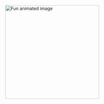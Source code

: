 <div style="display: flex" class="teste">
    <div>
      <img src="https://media.giphy.com/media/citBl9yPwnUOs/giphy.gif" width="300px" alt="Fun animated image">
    </div>
    <br>
  <!--
    <div style="display: flex; justify-content: center;">
      <img src="https://raw.githubusercontent.com/devicons/devicon/master/icons/html5/html5-original.svg" alt="HTML5 icon" height="35" width="70">
      <img src="https://raw.githubusercontent.com/devicons/devicon/master/icons/css3/css3-original.svg" alt="CSS3 icon" height="35" width="70">
      <img src="https://img.shields.io/badge/JavaScript-F7DF1E?style=for-the-badge&logo=javascript&logoColor=black" alt="JavaScript badge">
      <img src="https://img.shields.io/badge/-ReactJs-61DAFB?logo=react&logoColor=white&style=for-the-badge" alt="ReactJS badge">
    </div>
    <br>
    <div style="text-align: center;">
      <a href="https://github.com/carllos166">
        <img src="https://github-readme-stats.vercel.app/api?username=carllos166&show_icons=true&theme=dark&include_all_commits=true&count_private=true" alt="GitHub stats for Carlos">
      </a>
    </div>
</div>
   -->
    
